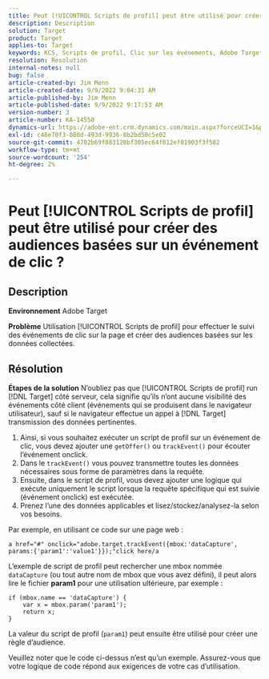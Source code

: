 ```yaml
---
title: Peut [!UICONTROL Scripts de profil] peut être utilisé pour créer des audiences basées sur un événement de clic ?
description: Description
solution: Target
product: Target
applies-to: Target
keywords: KCS, Scripts de profil, Clic sur les événements, Adobe Target, création d’audiences, clic
resolution: Resolution
internal-notes: null
bug: false
article-created-by: Jim Menn
article-created-date: 9/9/2022 9:04:31 AM
article-published-by: Jim Menn
article-published-date: 9/9/2022 9:17:53 AM
version-number: 3
article-number: KA-14550
dynamics-url: https://adobe-ent.crm.dynamics.com/main.aspx?forceUCI=1&pagetype=entityrecord&etn=knowledgearticle&id=c324ea64-1e30-ed11-9db1-0022480866ad
exl-id: c46e70f3-080d-493d-9936-8b2bd50c5e02
source-git-commit: 4702b69f883128bf305ec64f012ef01903f3f582
workflow-type: tm+mt
source-wordcount: '254'
ht-degree: 2%

---
```


# Peut [!UICONTROL Scripts de profil] peut être utilisé pour créer des audiences basées sur un événement de clic ?

## Description


<b>Environnement</b>
Adobe Target

<b>Problème</b>
Utilisation [!UICONTROL Scripts de profil] pour effectuer le suivi des événements de clic sur la page et créer des audiences basées sur les données collectées.


## Résolution


<b>Étapes de la solution</b>
N’oubliez pas que [!UICONTROL Scripts de profil] run [!DNL Target] côté serveur, cela signifie qu’ils n’ont aucune visibilité des événements côté client (événements qui se produisent dans le navigateur utilisateur), sauf si le navigateur effectue un appel à [!DNL Target] transmission des données pertinentes.

1. Ainsi, si vous souhaitez exécuter un script de profil sur un événement de clic, vous devez ajouter une `getOffer()` ou `trackEvent()` pour écouter l’événement onclick.
2. Dans le `trackEvent()` vous pouvez transmettre toutes les données nécessaires sous forme de paramètres dans la requête.
3. Ensuite, dans le script de profil, vous devez ajouter une logique qui exécute uniquement le script lorsque la requête spécifique qui est suivie (événement onclick) est exécutée.
4. Prenez l’une des données applicables et lisez/stockez/analysez-la selon vos besoins.


Par exemple, en utilisant ce code sur une page web :

`a href="#" onclick="adobe.target.trackEvent({mbox:'dataCapture', params:{'param1':'value1'}});"click here/a`

L’exemple de script de profil peut rechercher une mbox nommée `dataCapture` (ou tout autre nom de mbox que vous avez défini), il peut alors lire le fichier <b>param1</b> pour une utilisation ultérieure, par exemple :


```
if (mbox.name == 'dataCapture') {
    var x = mbox.param('param1'); 
    return x; 
}
```

La valeur du script de profil (`param1`) peut ensuite être utilisé pour créer une règle d’audience.

Veuillez noter que le code ci-dessus n’est qu’un exemple. Assurez-vous que votre logique de code répond aux exigences de votre cas d’utilisation.
